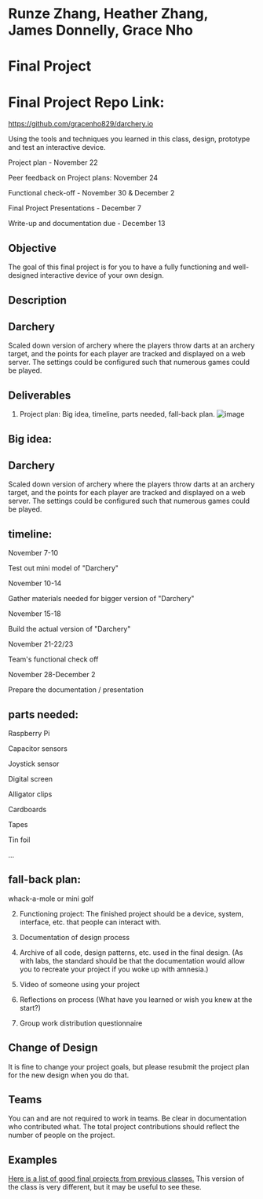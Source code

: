 # Runze Zhang, Heather Zhang, James Donnelly, Grace Nho
# Final Project

# Final Project Repo Link:
https://github.com/gracenho829/darchery.io

Using the tools and techniques you learned in this class, design, prototype and test an interactive device.

Project plan - November 22

Peer feedback on Project plans: November 24

Functional check-off - November 30 & December 2

Final Project Presentations - December 7

Write-up and documentation due - December 13

## Objective

The goal of this final project is for you to have a fully functioning and well-designed interactive device of your own design.
 
## Description

## Darchery
Scaled down version of archery where the players throw darts at an archery target, and the points for each player are tracked and displayed on a web server. The settings could be configured such that numerous games could be played.

## Deliverables

1. Project plan: Big idea, timeline, parts needed, fall-back plan.
 ![image](https://user-images.githubusercontent.com/58859231/202033270-e53fa037-42ce-444f-a908-c8b16d0694e3.png)

## Big idea:

## Darchery
Scaled down version of archery where the players throw darts at an archery target, and the points for each player are tracked and displayed on a web server. The settings could be configured such that numerous games could be played.

## timeline:

November 7-10

Test out mini model of "Darchery"

November 10-14

Gather materials needed for bigger version of "Darchery"

November 15-18

Build the actual version of "Darchery"

November 21-22/23

Team's functional check off

November 28-December 2

Prepare the documentation / presentation


## parts needed:

Raspberry Pi 

Capacitor sensors

Joystick sensor

Digital screen

Alligator clips

Cardboards

Tapes

Tin foil

...



## fall-back plan:

whack-a-mole or mini golf


2. Functioning project: The finished project should be a device, system, interface, etc. that people can interact with.

3. Documentation of design process
4. Archive of all code, design patterns, etc. used in the final design. (As with labs, the standard should be that the documentation would allow you to recreate your project if you woke up with amnesia.)
5. Video of someone using your project
6. Reflections on process (What have you learned or wish you knew at the start?)

7. Group work distribution questionnaire

## Change of Design

It is fine to change your project goals, but please resubmit the project plan for the new design when you do that.


## Teams

You can and are not required to work in teams. Be clear in documentation who contributed what. The total project contributions should reflect the number of people on the project.

## Examples

[Here is a list of good final projects from previous classes.](https://github.com/FAR-Lab/Developing-and-Designing-Interactive-Devices/wiki/Previous-Final-Projects)
This version of the class is very different, but it may be useful to see these.
